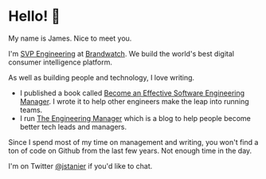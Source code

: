 # Hello! :wave:

My name is James. Nice to meet you.  

I'm [SVP Engineering](https://www.linkedin.com/in/jstanier/) at [Brandwatch](https://www.brandwatch.com). We build the world's best digital consumer intelligence platform.

As well as building people and technology, I love writing.

* I published a book called [Become an Effective Software Engineering Manager](https://www.theengineeringmanager.com/book/). I wrote it to help other engineers make the leap into running teams.
* I run [The Engineering Manager](https://www.theengineeringmanager.com) which is a blog to help people become better tech leads and managers.

Since I spend most of my time on management and writing, you won't find a ton of code on Github from the last few years. Not enough time in the day.

I'm on Twitter [@jstanier](https://www.twitter.com/jstanier) if you'd like to chat.
